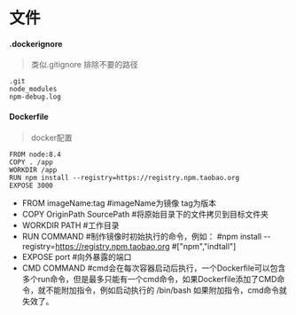 <!--
 * @Description: 
 * @Author: Moqi
 * @Date: 2019-07-24 06:46:20
 * @Email: str@li.cm
 * @Github: https://github.com/strugglerx
 * @LastEditors: Moqi
 * @LastEditTime: 2019-07-24 06:55:40
 -->
# 文件

#### .dockerignore 

>类似.gitignore 排除不要的路径

```shell
.git
node_modules
npm-debug.log
```

#### Dockerfile

>docker配置

```
FROM node:8.4
COPY . /app
WORKDIR /app
RUN npm install --registry=https://registry.npm.taobao.org
EXPOSE 3000
```

- FROM imageName:tag
#imageName为镜像 tag为版本
- COPY OriginPath SourcePath
#将原始目录下的文件拷贝到目标文件夹
- WORKDIR PATH
#工作目录
- RUN COMMAND
#制作镜像时初始执行的命令，例如：
#npm install --registry=https://registry.npm.taobao.org 
#["npm","indtall"]
- EXPOSE port
#向外暴露的端口
- CMD COMMAND
#cmd会在每次容器启动后执行，一个Dockerfile可以包含多个run命令，但是最多只能有一个cmd命令，如果Dockerfile添加了CMD命令，就不能附加指令，例如启动执行的 /bin/bash 如果附加指令，cmd命令就失效了。





